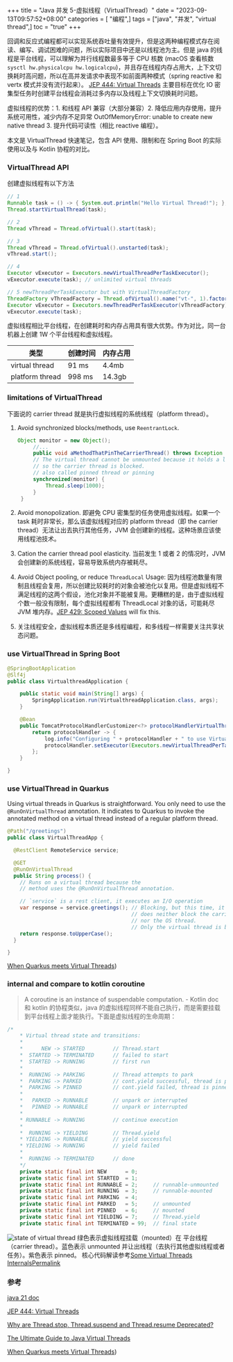 +++
title = "Java 并发 5-虚拟线程（VirtualThread）"
date = "2023-09-13T09:57:52+08:00"
categories = [ "编程",]
tags = ["java", "并发", "virtual thread",]
toc = "true"
+++

回调和反应式编程都可以实现系统吞吐量有效提升，但是这两种编程模式存在阅读、编写、调试困难的问题，所以实际项目中还是以线程池为主。但是 java 的线程是平台线程，可以理解为并行线程数最多等于 CPU 核数 (macOS 查看核数`sysctl hw.physicalcpu hw.logicalcpu`)，并且存在线程内存占用大，上下文切换耗时高问题，所以在高并发请求中表现不如前面两种模式（spring reactive 和 vertx 模式并没有流行起来）。
[JEP 444: Virtual Threads](https://openjdk.org/jeps/444) 主要目标在优化 IO 密集型任务时创建平台线程会消耗过多内存以及线程上下文切换耗时问题。

虚拟线程的优势：1. 和线程 API 兼容（大部分兼容）2. 降低应用内存使用，提升系统可用性，减少内存不足异常 OutOfMemoryError: unable to create new native thread 3. 提升代码可读性（相比 reactive 编程）。

本文是 VirtualThread 快速笔记，包含 API 使用、限制和在 Spring Boot 的实际使用以及与 Kotlin 协程的对比。

<!--more-->

### VirtualThread API
创建虚拟线程有以下方法
```java
// 1
Runnable task = () -> { System.out.println("Hello Virtual Thread!"); };
Thread.startVirtualThread(task);

// 2 
Thread vThread = Thread.ofVirtual().start(task);

// 3
Thread vThread = Thread.ofVirtual().unstarted(task);
vThread.start();

// 4 
Executor vExecutor = Executors.newVirtualThreadPerTaskExecutor();
vExecutor.execute(task); // unlimited virtual threads

// 5 newThreadPerTaskExecutor but with VirtualThreadFactory
ThreadFactory vThreadFactory = Thread.ofVirtual().name("vt-", 1).factory();
Executor vExecutor = Executors.newThreadPerTaskExecutor(vThreadFactory);
vExecutor.execute(task);
```
虚拟线程相比平台线程，在创建耗时和内存占用具有很大优势。作为对比，同一台机器上创建 1W 个平台线程和虚拟线程。

| 类型             | 创建时间  | 内存占用  |
| --------------- | -------- | -------- |
| virtual thread  | 91 ms    | 4.4mb    |
| platform thread | 998 ms   | 14.3gb   |


### limitations of VirtualThread
下面说的 carrier thread 就是执行虚拟线程的系统线程（platform thread）。

1. Avoid synchronized blocks/methods, use `ReentrantLock`. 
   ```java
   Object monitor = new Object();
        //...
        public void aMethodThatPinTheCarrierThread() throws Exception {
        // The virtual thread cannot be unmounted because it holds a lock,
        // so the carrier thread is blocked.
        // also called pinned thread or pinning
        synchronized(monitor) {
            Thread.sleep(1000); 
        }
    }
   ```
2. Avoid monopolization. 即避免 CPU 密集型的任务使用虚拟线程。如果一个 task 耗时非常长，那么该虚拟线程对应的 platform thread（即 the carrier thread）无法让出去执行其他任务，JVM 会创建新的线程。这种场景应该使用线程池技术。

3. Cation the carrier thread pool elasticity. 当前发生 1 或者 2 的情况时，JVM 会创建新的系统线程，容易导致系统内存被耗尽。 

4. Avoid Object pooling, or reduce `ThreadLocal` Usage: 因为线程池数量有限制且线程会复用，所以创建比较耗时的对象会被池化以复用。但是虚拟线程不满足线程的这两个假设，池化对象并不能被复用。更糟糕的是，由于虚拟线程个数一般没有限制，每个虚拟线程都有 ThreadLocal 对象的话，可能耗尽 JVM 堆内存。[JEP 429: Scoped Values](https://openjdk.org/jeps/429) will fix this. 

5. 关注线程安全，虚拟线程本质还是多线程编程，和多线程一样需要关注共享状态问题。

### use VirtualThread in Spring Boot

```java
@SpringBootApplication
@Slf4j
public class VirtualthreadApplication {

    public static void main(String[] args) {
        SpringApplication.run(VirtualthreadApplication.class, args);
    }

    @Bean
    public TomcatProtocolHandlerCustomizer<?> protocolHandlerVirtualThreadExecutorCustomizer() {
        return protocolHandler -> {
            log.info("Configuring " + protocolHandler + " to use VirtualThreadPerTaskExecutor");
            protocolHandler.setExecutor(Executors.newVirtualThreadPerTaskExecutor());
        };
    }

}
```
### use VirtualThread in Quarkus

Using virtual threads in Quarkus is straightforward. You only need to use the `@RunOnVirtualThread` annotation. It indicates to Quarkus to invoke the annotated method on a virtual thread instead of a regular platform thread.

```java
@Path("/greetings")
public class VirtualThreadApp {

  @RestClient RemoteService service;

  @GET
  @RunOnVirtualThread
  public String process() {
    // Runs on a virtual thread because the
    // method uses the @RunOnVirtualThread annotation.

    // `service` is a rest client, it executes an I/O operation
    var response = service.greetings(); // Blocking, but this time, it
                                        // does neither block the carrier thread
                                        // nor the OS thread.
                                        // Only the virtual thread is blocked.
	return response.toUpperCase();
  }

}
```


[When Quarkus meets Virtual Threads](https://quarkus.io/blog/virtual-thread-1/#five-things-you-need-to-know-before-using-virtual-threads-for-everything))

###  internal and compare to kotlin coroutine
> A coroutine is an instance of suspendable computation.  - Kotlin doc
和 kotlin 的协程类似，java 的虚拟线程同样不能自己执行，而是需要挂载到平台线程上面才能执行。下面是虚拟线程的生命周期：
```java
/*
    * Virtual thread state and transitions:
    *
    *      NEW -> STARTED         // Thread.start
    *  STARTED -> TERMINATED      // failed to start
    *  STARTED -> RUNNING         // first run
    *
    *  RUNNING -> PARKING         // Thread attempts to park
    *  PARKING -> PARKED          // cont.yield successful, thread is parked
    *  PARKING -> PINNED          // cont.yield failed, thread is pinned
    *
    *   PARKED -> RUNNABLE        // unpark or interrupted
    *   PINNED -> RUNNABLE        // unpark or interrupted
    *
    * RUNNABLE -> RUNNING         // continue execution
    *
    *  RUNNING -> YIELDING        // Thread.yield
    * YIELDING -> RUNNABLE        // yield successful
    * YIELDING -> RUNNING         // yield failed
    *
    *  RUNNING -> TERMINATED      // done
    */
    private static final int NEW      = 0;
    private static final int STARTED  = 1;
    private static final int RUNNABLE = 2;     // runnable-unmounted
    private static final int RUNNING  = 3;     // runnable-mounted
    private static final int PARKING  = 4;
    private static final int PARKED   = 5;     // unmounted
    private static final int PINNED   = 6;     // mounted
    private static final int YIELDING = 7;     // Thread.yield
    private static final int TERMINATED = 99;  // final state
```
![state of virtual thread](https://blog.rockthejvm.com/images/virtual-threads/virtual-thread-states.png)
绿色表示虚拟线程挂载（mounted）在 平台线程（carrier thread）。蓝色表示 unmounted 并让出线程（去执行其他虚拟线程或者任务）。紫色表示 pinned。
核心代码解读参考[Some Virtual Threads InternalsPermalink](https://blog.rockthejvm.com/ultimate-guide-to-java-virtual-threads/#8-some-virtual-threads-internals)


### 参考

[java 21 doc](https://docs.oracle.com/en/java/javase/21/core/virtual-threads.html#GUID-DC4306FC-D6C1-4BCC-AECE-48C32C1A8DAA)

[JEP 444: Virtual Threads](https://openjdk.org/jeps/444) 

[Why are Thread.stop, Thread.suspend and Thread.resume Deprecated?](https://docs.oracle.com/en/java/javase/21/docs/api/java.base/java/lang/doc-files/threadPrimitiveDeprecation.html)

[The Ultimate Guide to Java Virtual Threads](https://blog.rockthejvm.com/ultimate-guide-to-java-virtual-threads/)

[When Quarkus meets Virtual Threads](https://quarkus.io/blog/virtual-thread-1/#five-things-you-need-to-know-before-using-virtual-threads-for-everything))